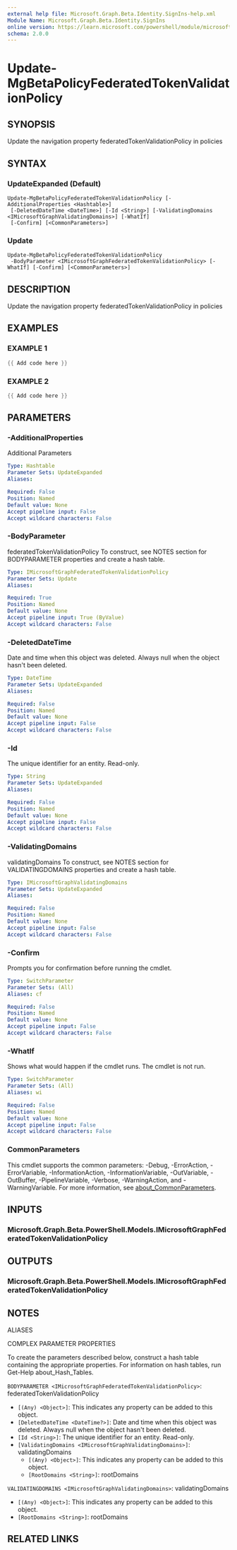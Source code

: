 ```yaml
---
external help file: Microsoft.Graph.Beta.Identity.SignIns-help.xml
Module Name: Microsoft.Graph.Beta.Identity.SignIns
online version: https://learn.microsoft.com/powershell/module/microsoft.graph.beta.identity.signins/update-mgbetapolicyfederatedtokenvalidationpolicy
schema: 2.0.0
---
```


# Update-MgBetaPolicyFederatedTokenValidationPolicy

## SYNOPSIS
Update the navigation property federatedTokenValidationPolicy in policies

## SYNTAX

### UpdateExpanded (Default)
```
Update-MgBetaPolicyFederatedTokenValidationPolicy [-AdditionalProperties <Hashtable>]
 [-DeletedDateTime <DateTime>] [-Id <String>] [-ValidatingDomains <IMicrosoftGraphValidatingDomains>] [-WhatIf]
 [-Confirm] [<CommonParameters>]
```

### Update
```
Update-MgBetaPolicyFederatedTokenValidationPolicy
 -BodyParameter <IMicrosoftGraphFederatedTokenValidationPolicy> [-WhatIf] [-Confirm] [<CommonParameters>]
```

## DESCRIPTION
Update the navigation property federatedTokenValidationPolicy in policies

## EXAMPLES

### EXAMPLE 1
```powershell
{{ Add code here }}
```

### EXAMPLE 2
```powershell
{{ Add code here }}
```

## PARAMETERS

### -AdditionalProperties
Additional Parameters

```yaml
Type: Hashtable
Parameter Sets: UpdateExpanded
Aliases:

Required: False
Position: Named
Default value: None
Accept pipeline input: False
Accept wildcard characters: False
```

### -BodyParameter
federatedTokenValidationPolicy
To construct, see NOTES section for BODYPARAMETER properties and create a hash table.

```yaml
Type: IMicrosoftGraphFederatedTokenValidationPolicy
Parameter Sets: Update
Aliases:

Required: True
Position: Named
Default value: None
Accept pipeline input: True (ByValue)
Accept wildcard characters: False
```

### -DeletedDateTime
Date and time when this object was deleted.
Always null when the object hasn't been deleted.

```yaml
Type: DateTime
Parameter Sets: UpdateExpanded
Aliases:

Required: False
Position: Named
Default value: None
Accept pipeline input: False
Accept wildcard characters: False
```

### -Id
The unique identifier for an entity.
Read-only.

```yaml
Type: String
Parameter Sets: UpdateExpanded
Aliases:

Required: False
Position: Named
Default value: None
Accept pipeline input: False
Accept wildcard characters: False
```

### -ValidatingDomains
validatingDomains
To construct, see NOTES section for VALIDATINGDOMAINS properties and create a hash table.

```yaml
Type: IMicrosoftGraphValidatingDomains
Parameter Sets: UpdateExpanded
Aliases:

Required: False
Position: Named
Default value: None
Accept pipeline input: False
Accept wildcard characters: False
```

### -Confirm
Prompts you for confirmation before running the cmdlet.

```yaml
Type: SwitchParameter
Parameter Sets: (All)
Aliases: cf

Required: False
Position: Named
Default value: None
Accept pipeline input: False
Accept wildcard characters: False
```

### -WhatIf
Shows what would happen if the cmdlet runs.
The cmdlet is not run.

```yaml
Type: SwitchParameter
Parameter Sets: (All)
Aliases: wi

Required: False
Position: Named
Default value: None
Accept pipeline input: False
Accept wildcard characters: False
```

### CommonParameters
This cmdlet supports the common parameters: -Debug, -ErrorAction, -ErrorVariable, -InformationAction, -InformationVariable, -OutVariable, -OutBuffer, -PipelineVariable, -Verbose, -WarningAction, and -WarningVariable. For more information, see [about_CommonParameters](http://go.microsoft.com/fwlink/?LinkID=113216).

## INPUTS

### Microsoft.Graph.Beta.PowerShell.Models.IMicrosoftGraphFederatedTokenValidationPolicy
## OUTPUTS

### Microsoft.Graph.Beta.PowerShell.Models.IMicrosoftGraphFederatedTokenValidationPolicy
## NOTES

ALIASES

COMPLEX PARAMETER PROPERTIES

To create the parameters described below, construct a hash table containing the appropriate properties. For information on hash tables, run Get-Help about_Hash_Tables.


`BODYPARAMETER <IMicrosoftGraphFederatedTokenValidationPolicy>`: federatedTokenValidationPolicy
  - `[(Any) <Object>]`: This indicates any property can be added to this object.
  - `[DeletedDateTime <DateTime?>]`: Date and time when this object was deleted. Always null when the object hasn't been deleted.
  - `[Id <String>]`: The unique identifier for an entity. Read-only.
  - `[ValidatingDomains <IMicrosoftGraphValidatingDomains>]`: validatingDomains
    - `[(Any) <Object>]`: This indicates any property can be added to this object.
    - `[RootDomains <String>]`: rootDomains

`VALIDATINGDOMAINS <IMicrosoftGraphValidatingDomains>`: validatingDomains
  - `[(Any) <Object>]`: This indicates any property can be added to this object.
  - `[RootDomains <String>]`: rootDomains

## RELATED LINKS
